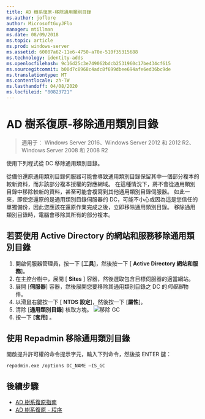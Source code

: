 ```yaml
---
title: AD 樹系復原-移除通用類別目錄
ms.author: joflore
author: MicrosoftGuyJFlo
manager: mtillman
ms.date: 08/09/2018
ms.topic: article
ms.prod: windows-server
ms.assetid: 60087a62-11e6-4750-a70e-510f35315688
ms.technology: identity-adds
ms.openlocfilehash: 9c16d25c3e749062bdcb2531960c17be434cf615
ms.sourcegitcommit: b00d7c8968c4adc8f699dbee694afe6ed36bc9de
ms.translationtype: MT
ms.contentlocale: zh-TW
ms.lasthandoff: 04/08/2020
ms.locfileid: "80823721"
---
```

# <a name="ad-forest-recovery---removing-the-global-catalog"></a>AD 樹系復原-移除通用類別目錄  

>適用于： Windows Server 2016、Windows Server 2012 和 2012 R2、Windows Server 2008 和 2008 R2

 使用下列程式從 DC 移除通用類別目錄。 
  
 從備份還原通用類別目錄伺服器可能會導致通用類別目錄保留其中一個部分複本的較新資料，而非該部分複本授權的對應網域。 在這種情況下，將不會從通用類別目錄中移除較新的資料，甚至可能會複寫到其他通用類別目錄伺服器。 如此一來，即使您還原的是通用類別目錄伺服器的 DC，可能不小心或因為這是您信任的單獨備份，因此您應該在還原作業完成之後，立即移除通用類別目錄。 移除通用類別目錄時，電腦會移除其所有的部分複本。 
  
## <a name="to-remove-the-global-catalog-using-active-directory-sites-and-services"></a>若要使用 Active Directory 的網站和服務移除通用類別目錄  
 
1. 開啟伺服器管理員，按一下 [**工具**]，然後按一下 [ **Active Directory 網站和服務**]。 
2. 在主控台樹中，展開 [ **Sites** ] 容器，然後選取包含目標伺服器的適當網站。 
3. 展開 [**伺服器**] 容器，然後展開您要移除其通用類別目錄之 DC 的*伺服器*物件。 
4. 以滑鼠右鍵按一下 [ **NTDS 設定**]，然後按一下 [**屬性**]。 
5. 清除 [**通用類別目錄**] 核取方塊。 
   ![移除 GC](media/AD-Forest-Recovery-Remove-GC/removegc1.png)
6. 按一下 **[套用]** 。
  
## <a name="to-remove-the-global-catalog-using-repadmin"></a>使用 Repadmin 移除通用類別目錄  
  
開啟提升許可權的命令提示字元，輸入下列命令，然後按 ENTER 鍵：  

   ```
   repadmin.exe /options DC_NAME –IS_GC  
   ```  

## <a name="next-steps"></a>後續步驟

- [AD 樹系復原指南](AD-Forest-Recovery-Guide.md)
- [AD 樹系復原 - 程序](AD-Forest-Recovery-Procedures.md)
